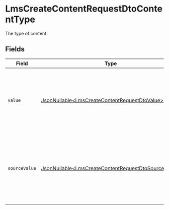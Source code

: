 # LmsCreateContentRequestDtoContentType

The type of content


## Fields

| Field                                                                                                                                                                       | Type                                                                                                                                                                        | Required                                                                                                                                                                    | Description                                                                                                                                                                 |
| --------------------------------------------------------------------------------------------------------------------------------------------------------------------------- | --------------------------------------------------------------------------------------------------------------------------------------------------------------------------- | --------------------------------------------------------------------------------------------------------------------------------------------------------------------------- | --------------------------------------------------------------------------------------------------------------------------------------------------------------------------- |
| `value`                                                                                                                                                                     | [JsonNullable\<LmsCreateContentRequestDtoValue>](../../models/components/LmsCreateContentRequestDtoValue.md)                                                                | :heavy_minus_sign:                                                                                                                                                          | The content type for write operations. Provide one of the listed enum values. If omitted or set to "unmapped_value", the source_value will be sent to the provider instead. |
| `sourceValue`                                                                                                                                                               | [JsonNullable\<LmsCreateContentRequestDtoSourceValue>](../../models/components/LmsCreateContentRequestDtoSourceValue.md)                                                    | :heavy_minus_sign:                                                                                                                                                          | The provider-specific value to use when value is omitted or set to "unmapped_value". You are responsible for ensuring this matches the provider's expected format.          |